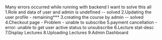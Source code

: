 Many errors occurred while running with backend I want to solve this all
1.Role and data of user and admin is undefined -- solved
2.Updating the user profile - remaining\*\*\*
3.creating the course by admin -- solved
4.Checkout page - Problem - unable to subscribe
5.payment cancellation - error: unable to get user active status to unsubscribe
6.Lecture stat-desc
7.Display Lectures
8.Uploading Lectures
9.Admin Dashboard
